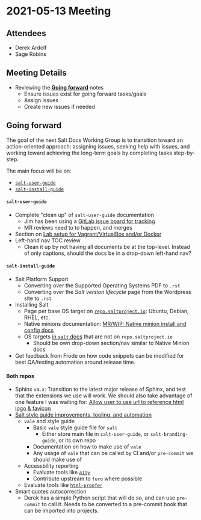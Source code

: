 # 2021-05-13 Meeting

## Attendees

- Derek Ardolf
- Sage Robins

## Meeting Details

- Reviewing the **[Going forward](https://github.com/saltstack/docs-hub/blob/master/meeting-notes/2021-04-29.md#goals-moving-forward)** notes
  - Ensure issues exist for going forward tasks/goals
  - Assign issues
  - Create new issues if needed

## Going forward

The goal of the next Salt Docs Working Group is to transition toward an action-oriented
approach: assigning issues, seeking help with issues, and working toward achieving
the long-term goals by completing tasks step-by-step.

The main focus will be on:
- [`salt-user-guide`](https://gitlab.com/saltstack/open/docs/salt-user-guide)
- [`salt-install-guide`](https://gitlab.com/saltstack/open/docs/salt-install-guide)

#### `salt-user-guide`

- Complete "clean up" of `salt-user-guide` documentation
  - Jim has been using a [GitLab issue board for tracking](https://gitlab.com/saltstack/open/docs/salt-user-guide/-/boards/2310057)
  - MR reviews need to to happen, and merges
- Section on [Lab setup for Vagrant/VirtualBox and/or Docker](https://gitlab.com/saltstack/open/docs/salt-user-guide/-/issues/45)
- Left-hand nav TOC review
  - Clean it up by not having all documents be at the top-level. Instead of only captions,
  should the docs be in a drop-down left-hand nav?

#### `salt-install-guide`

- Salt Platform Support
  - Converting over the Supported Operating Systems PDF to `.rst`
  - Converting over the _Salt version lifecycle_ page from the Wordpress site to `.rst`
- Installing Salt
  - Page per base OS target on [`repo.saltproject.io`](https://repo.saltproject.io/): Ubuntu, Debian, RHEL, etc.
  - Native minions documentation: [MR/WIP: Native minion install and config docs](https://gitlab.com/saltstack/open/docs/salt-install-guide/-/merge_requests/5)
  - OS targets [in `salt` docs](https://docs.saltproject.io/en/latest/topics/installation/index.html#platform-specific-installation-instructions) that are not on `repo.saltproject.io`
    - Should be own drop-down section/nav similar to Native Minion docs
- Get feedback from Frode on how code snippets can be modified for best QA/testing automation
  around release time.

#### Both repos

- Sphinx `v4.x`: Transition to the latest major release of Sphinx, and test that
  the extensions we use will work. We should also take advantage of one feature
  I was waiting for: [Allow user to use url to reference html logo & favicon](https://github.com/sphinx-doc/sphinx/pull/8737)
- [Salt style guide improvements, tooling, and automation](https://gitlab.com/saltstack/open/docs/salt-user-guide/-/issues/25)
  - `vale` and style guide
    - Basic `vale` style guide file for `salt`
      - Either store main file in `salt-user-guide`, or `salt-branding-guide`, or its own repo
    - Documentation on how to make use of `vale`
    - Any usage of `vale` that can be called by CI and/or `pre-commit` we should make use of
  - Accessbility reporting
    - Evaluate tools like [`a11y`](https://github.com/pa11y/pa11y)
    - Contribute upstream to `furo` where possible
  - Evaluate tools like [`html-proofer`](https://github.com/gjtorikian/html-proofer)
- Smart quotes autocorrection
  - Derek has a simple Python script that will do so, and can use `pre-commit` to call it. Needs to be converted to a pre-commit hook that can be imported into projects.

